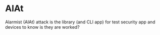 # AlAt
Alarmist (AlAt) attack is the library (and CLI app) for test security app and devices to know is they are worked?
